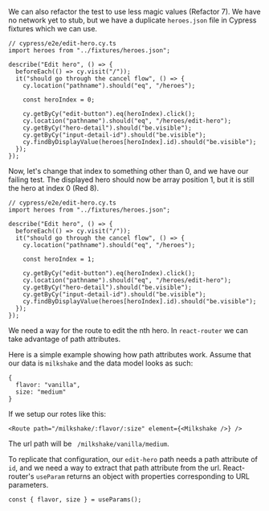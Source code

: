We can also refactor the test to use less magic values (Refactor 7). We have no network yet to stub, but we have a duplicate `heroes.json` file in Cypress fixtures which we can use.

```tsx
// cypress/e2e/edit-hero.cy.ts
import heroes from "../fixtures/heroes.json";

describe("Edit hero", () => {
  beforeEach(() => cy.visit("/"));
  it("should go through the cancel flow", () => {
    cy.location("pathname").should("eq", "/heroes");

    const heroIndex = 0;

    cy.getByCy("edit-button").eq(heroIndex).click();
    cy.location("pathname").should("eq", "/heroes/edit-hero");
    cy.getByCy("hero-detail").should("be.visible");
    cy.getByCy("input-detail-id").should("be.visible");
    cy.findByDisplayValue(heroes[heroIndex].id).should("be.visible");
  });
});
```

Now, let's change that index to something other than 0, and we have our failing test. The displayed hero should now be array position 1, but it is still the hero at index 0 (Red 8).

```tsx
// cypress/e2e/edit-hero.cy.ts
import heroes from "../fixtures/heroes.json";

describe("Edit hero", () => {
  beforeEach(() => cy.visit("/"));
  it("should go through the cancel flow", () => {
    cy.location("pathname").should("eq", "/heroes");

    const heroIndex = 1;

    cy.getByCy("edit-button").eq(heroIndex).click();
    cy.location("pathname").should("eq", "/heroes/edit-hero");
    cy.getByCy("hero-detail").should("be.visible");
    cy.getByCy("input-detail-id").should("be.visible");
    cy.findByDisplayValue(heroes[heroIndex].id).should("be.visible");
  });
});
```

We need a way for the route to edit the nth hero. In `react-router` we can take advantage of path attributes.

Here is a simple example showing how path attributes work. Assume that our data is `milkshake` and the data model looks as such:

```tsx
{
  flavor: "vanilla",
  size: "medium"
}
```

If we setup our rotes like this:

```tsx
<Route path="/milkshake/:flavor/:size" element={<Milkshake />} />
```

The url path will be ` /milkshake/vanilla/medium`.

To replicate that configuration, our `edit-hero` path needs a path attribute of `id`, and we need a way to extract that path attribute from the url. React-router's `useParam` returns an object with properties corresponding to URL parameters.

```tsx
const { flavor, size } = useParams();
```
